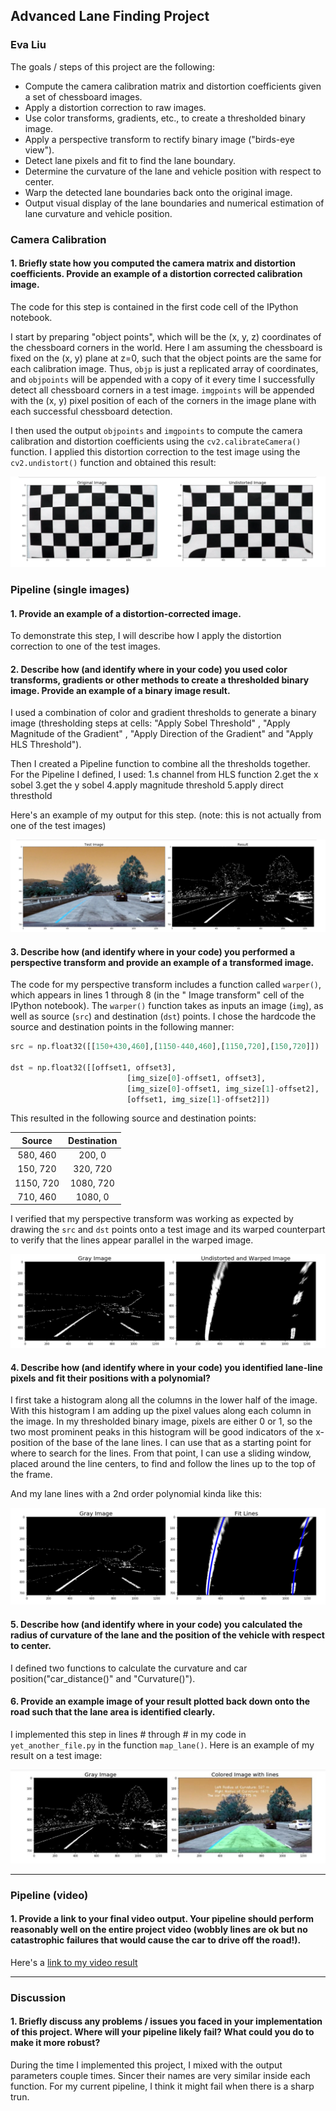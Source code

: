 
## Advanced Lane Finding Project
### Eva Liu

The goals / steps of this project are the following:

* Compute the camera calibration matrix and distortion coefficients given a set of chessboard images.
* Apply a distortion correction to raw images.
* Use color transforms, gradients, etc., to create a thresholded binary image.
* Apply a perspective transform to rectify binary image ("birds-eye view").
* Detect lane pixels and fit to find the lane boundary.
* Determine the curvature of the lane and vehicle position with respect to center.
* Warp the detected lane boundaries back onto the original image.
* Output visual display of the lane boundaries and numerical estimation of lane curvature and vehicle position.


### Camera Calibration

#### 1. Briefly state how you computed the camera matrix and distortion coefficients. Provide an example of a distortion corrected calibration image.

The code for this step is contained in the first code cell of the IPython notebook.

I start by preparing "object points", which will be the (x, y, z) coordinates of the chessboard corners in the world. Here I am assuming the chessboard is fixed on the (x, y) plane at z=0, such that the object points are the same for each calibration image.  Thus, `objp` is just a replicated array of coordinates, and `objpoints` will be appended with a copy of it every time I successfully detect all chessboard corners in a test image.  `imgpoints` will be appended with the (x, y) pixel position of each of the corners in the image plane with each successful chessboard detection.  

I then used the output `objpoints` and `imgpoints` to compute the camera calibration and distortion coefficients using the `cv2.calibrateCamera()` function.  I applied this distortion correction to the test image using the `cv2.undistort()` function and obtained this result: 

![alt text](https://github.com/evaliu1/CarND-Advanced-Lane-P4/blob/master/Images/image_distortion.PNG)

### Pipeline (single images)

#### 1. Provide an example of a distortion-corrected image.

To demonstrate this step, I will describe how I apply the distortion correction to one of the test images.

#### 2. Describe how (and identify where in your code) you used color transforms, gradients or other methods to create a thresholded binary image.  Provide an example of a binary image result.

I used a combination of color and gradient thresholds to generate a binary image (thresholding steps at cells: "Apply Sobel Threshold" , "Apply Magnitude of the Gradient" , "Apply Direction of the Gradient" and "Apply HLS Threshold").  

Then I created a Pipeline function to combine all the thresholds together. For the Pipeline I defined, I used:
1.s channel from HLS function
2.get the x sobel
3.get the y sobel
4.apply magnitude threshold
5.apply direct thresthold

Here's an example of my output for this step.  (note: this is not actually from one of the test images)


![alt text](https://github.com/evaliu1/CarND-Advanced-Lane-P4/blob/master/Images/image_threshold.PNG)

#### 3. Describe how (and identify where in your code) you performed a perspective transform and provide an example of a transformed image.

The code for my perspective transform includes a function called `warper()`, which appears in lines 1 through 8 (in the "
Image transform" cell of the IPython notebook).  The `warper()` function takes as inputs an image (`img`), as well as source (`src`) and destination (`dst`) points.  I chose the hardcode the source and destination points in the following manner:

```python
src = np.float32([[150+430,460],[1150-440,460],[1150,720],[150,720]])
       
dst = np.float32([[offset1, offset3], 
                          [img_size[0]-offset1, offset3], 
                          [img_size[0]-offset1, img_size[1]-offset2], 
                          [offset1, img_size[1]-offset2]])
```

This resulted in the following source and destination points:

| Source        | Destination   | 
|:-------------:|:-------------:| 
| 580, 460      | 200, 0        | 
| 150, 720      | 320, 720      |
| 1150, 720     | 1080, 720     |
| 710, 460      | 1080, 0       |

I verified that my perspective transform was working as expected by drawing the `src` and `dst` points onto a test image and its warped counterpart to verify that the lines appear parallel in the warped image.

![alt text](https://github.com/evaliu1/CarND-Advanced-Lane-P4/blob/master/Images/bird_view.PNG)

#### 4. Describe how (and identify where in your code) you identified lane-line pixels and fit their positions with a polynomial?

I first take a histogram along all the columns in the lower half of the image. With this histogram I am adding up the pixel values along each column in the image. In my thresholded binary image, pixels are either 0 or 1, so the two most prominent peaks in this histogram will be good indicators of the x-position of the base of the lane lines. I can use that as a starting point for where to search for the lines. From that point, I can use a sliding window, placed around the line centers, to find and follow the lines up to the top of the frame.

And my lane lines with a 2nd order polynomial kinda like this:

![alt text](https://github.com/evaliu1/CarND-Advanced-Lane-P4/blob/master/Images/Fit_line.PNG)

#### 5. Describe how (and identify where in your code) you calculated the radius of curvature of the lane and the position of the vehicle with respect to center.

I defined two functions to calculate the curvature and car position("car_distance()" and "Curvature()").

#### 6. Provide an example image of your result plotted back down onto the road such that the lane area is identified clearly.

I implemented this step in lines # through # in my code in `yet_another_file.py` in the function `map_lane()`.  Here is an example of my result on a test image:

![Color img](https://github.com/evaliu1/CarND-Advanced-Lane-P4/blob/master/Images/Color_img.JPG)

---

### Pipeline (video)

#### 1. Provide a link to your final video output.  Your pipeline should perform reasonably well on the entire project video (wobbly lines are ok but no catastrophic failures that would cause the car to drive off the road!).

Here's a [link to my video result](./project_video.mp4)

---

### Discussion

#### 1. Briefly discuss any problems / issues you faced in your implementation of this project.  Where will your pipeline likely fail?  What could you do to make it more robust?

During the time I implemented this project, I mixed with the output parameters couple times. Sincer their names are very similar inside each function.
For my current pipeline, I think it might fail when there is a sharp trun. 
